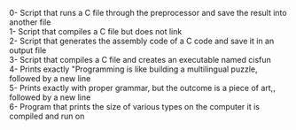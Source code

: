 0- Script that runs a C file through the preprocessor and save the result into another file</br>
1- Script that compiles a C file but does not link</br>
2- Script that generates the assembly code of a C code and save it in an output file</br>
3- Script that compiles a C file and creates an executable named cisfun</br>
4- Prints exactly "Programming is like building a multilingual puzzle, followed by a new line</br>
5- Prints exactly with proper grammar, but the outcome is a piece of art,, followed by a new line</br>
6- Program that prints the size of various types on the computer it is compiled and run on</br>
